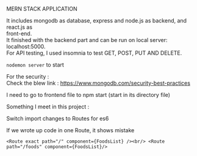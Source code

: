MERN STACK APPLICATION <br/>

It includes mongodb as database, express and node.js as backend, and react.js as <br/>front-end.<br/>
It finished with the backend part and can be run on local server: localhost:5000. <br/>
For API testing, I used insomnia to test GET, POST, PUT AND DELETE. <br/>

`nodemon server` to start

For the security :<br/>
Check the blew link : https://www.mongodb.com/security-best-practices <br/>

I need to go to frontend file to npm start (start in its directory file)<br/>

Something I meet in this project : <br/>

Switch import changes to Routes for es6<br/>

If we wrote up code in one Route, it shows mistake<br/>

`<Route exact path="/" component={FoodsList} /><br/> <Route path="/foods" component={FoodsList}/>` <br/>
